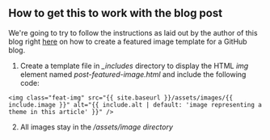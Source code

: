 ## How to get this to work with the blog post

We're going to try to follow the instructions as laid out by the author of this blog right [here](https://pnmcartodesign.wordpress.com/2018/10/01/how-to-create-a-featured-image-template-for-a-jekyll-blog-site/) on how to create a featured image template for a GitHub blog. 

1. Create a template file in *_includes* directory to display the HTML *img* element named *post-featured-image.html* and include the following code:

```<img class="feat-img" src="{{ site.baseurl }}/assets/images/{{ include.image }}" alt="{{ include.alt | default: 'image representing a theme in this article' }}" />```

2. All images stay in the */assets/image directory*
